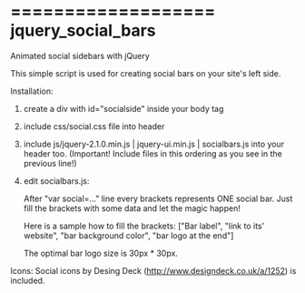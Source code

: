 ===================
jquery_social_bars
===================
Animated social sidebars with jQuery

This simple script is used for creating social bars on your site's left side.

Installation:
  1. create a div with id="socialside" inside your body tag
  2. include css/social.css file into header
  3. include js/jquery-2.1.0.min.js | jquery-ui.min.js | socialbars.js into your header too.
      (Important! Include files in this ordering as you see in the previous line!)
  4. edit socialbars.js:
        
        After "var social=..." line every brackets represents ONE social bar.
        Just fill the brackets with some data and let the magic happen!
        
        Here is a sample how to fill the brackets:
        ["Bar label", "link to its' website", "bar background color", "bar logo at the end"]
        
        The optimal bar logo size is 30px * 30px.
        
Icons:
  Social icons by Desing Deck (http://www.designdeck.co.uk/a/1252) is included.
        
        
